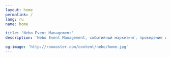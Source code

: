 ```yaml
---
layout: home
permalink: /
lang: ru
name: home

title: 'Nebo Event Management'
description: 'Nebo Event Management, событийный маркетинг, проведение ивентов'

og-image: 'http://rooooster.com/content/nebo/home.jpg'
---
```

